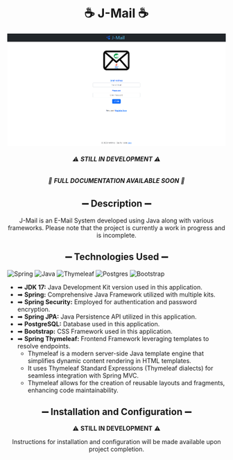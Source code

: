 <div align="center"> 

# ☕ J-Mail ☕

![img.png](frontpage.png)

###### ⚠️ **STILL IN DEVELOPMENT** ⚠️
###### 🚫 **FULL DOCUMENTATION AVAILABLE SOON** 🚫

</div>

<div align="center"> 

## ➖ Description ➖


J-Mail is an E-Mail System developed using Java along with various frameworks. Please note that the project is currently a work in progress and is incomplete.

## ➖ Technologies Used ➖
</div>

![Spring](https://img.shields.io/badge/spring-%236DB33F.svg?style=for-the-badge&logo=spring&logoColor=white) ![Java](https://img.shields.io/badge/java-%23ED8B00.svg?style=for-the-badge&logo=openjdk&logoColor=white) ![Thymeleaf](https://img.shields.io/badge/Thymeleaf-%23005C0F.svg?style=for-the-badge&logo=Thymeleaf&logoColor=white) ![Postgres](https://img.shields.io/badge/postgres-%23316192.svg?style=for-the-badge&logo=postgresql&logoColor=white) ![Bootstrap](https://img.shields.io/badge/bootstrap-%238511FA.svg?style=for-the-badge&logo=bootstrap&logoColor=white)



- ➡ **JDK 17:** Java Development Kit version used in this application.
- ➡ **Spring:** Comprehensive Java Framework utilized with multiple kits.
- ➡ **Spring Security:** Employed for authentication and password encryption.
- ➡ **Spring JPA:** Java Persistence API utilized in this application.
- ➡ **PostgreSQL:** Database used in this application.
- ➡ **Bootstrap:** CSS Framework used in this application.
- ➡ **Spring Thymeleaf:** Frontend Framework leveraging templates to resolve endpoints.
    - Thymeleaf is a modern server-side Java template engine that simplifies dynamic content rendering in HTML templates.
    - It uses Thymeleaf Standard Expressions (Thymeleaf dialects) for seamless integration with Spring MVC.
    - Thymeleaf allows for the creation of reusable layouts and fragments, enhancing code maintainability.


<div align="center"> 

##  ➖ Installation and Configuration ➖

⚠️ **STILL IN DEVELOPMENT** ⚠️

Instructions for installation and configuration will be made available upon project completion.

</div>
